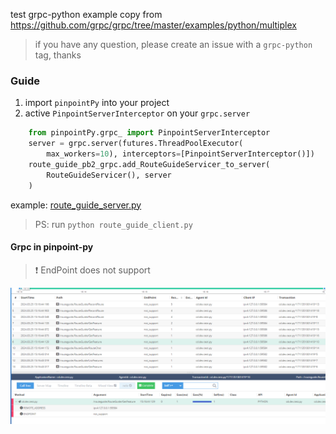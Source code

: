 test grpc-python example copy from https://github.com/grpc/grpc/tree/master/examples/python/multiplex

> if you have any question, please create an issue with a `grpc-python` tag, thanks  


### Guide 

1. import `pinpointPy` into your project
2. active `PinpointServerInterceptor` on your `grpc.server`
```py
    from pinpointPy.grpc_ import PinpointServerInterceptor
    server = grpc.server(futures.ThreadPoolExecutor(
        max_workers=10), interceptors=[PinpointServerInterceptor()])
    route_guide_pb2_grpc.add_RouteGuideServicer_to_server(
        RouteGuideServicer(), server
    )
```
example:  [route_guide_server.py](https://github.com/pinpoint-apm/pinpoint-c-agent/blob/dev/testapps/grpc-py/route_guide_server.py)

>PS: run `python route_guide_client.py`

#### Grpc in pinpoint-py

> ❗ EndPoint does not support

![pinpoint.py.grpc](pinpoint.py.grpc.png)

